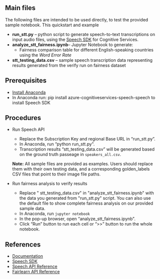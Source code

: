 ## Main files
The following files are intended to be used directly, to test the provided sample notebook. 
This quickstart and example 
* **run_stt.py** – python script to generate speech-to-text transcriptions on input audio files, using the [Speech SDK](https://docs.microsoft.com/en-us/python/api/azure-cognitiveservices-speech/azure.cognitiveservices.speech?view=azure-pythonn) for Cognitive Services.
* **analyze_stt_fairness.ipynb**– Jupyter Notebook to generate:
  * Fairness comparison table for different English-speaking countries using the *Word Error Rate*
* **stt_testing_data.csv** – sample speech transcription data representing results generated from the verify run on fairness dataset


## Prerequisites
  - [Install Anaconda](https://docs.anaconda.com/anaconda/install/)
  - In Anaconda run: pip install azure-cognitiveservices-speech-speech to install Speech SDK
      
## Procedures 
* Run Speech API
  * Replace the Subscription Key and regional Base URL in “run_stt.py”.
  * In Anaconda, run “python run_stt.py".
  * Transcription results “stt_testing_data.csv” will be generated based on the ground truth passeage in `speakers_all.csv`.

  **Note:** All sample files are provided as examples. Users should replace them with their own testing data, and a corresponding golden_labels CSV files that point to their image file paths. 
  
* Run fairness analysis to verify results
  * Replace " stt_testing_data.csv" in "analyze_stt_fairness.ipynb" with the data you generated from "run_stt.py" script. You can also use the default file to show complete fairness analysis on our provided sample data. 
  * In Anaconda, run `jupyter notebook`
  * In the pop-up browser, open “analyze_stt_fairness.ipynb".
  * Click “Run” button to run each cell or “>>” button to run the whole notebook.





    
## References
  - [Documentation](https://docs.microsoft.com/en-us/azure/cognitive-services/speech/)
  - [Speech SDK](https://docs.microsoft.com/en-us/python/api/azure-cognitiveservices-speech/azure.cognitiveservices.speech?view=azure-pythonn)
  - [Speech API Reference](https://docs.microsoft.com/en-us/azure/cognitive-services/speech/APIReference)
  - [Fairlearn API Reference](https://fairlearn.org/v0.7.0/api_reference/index.html)
